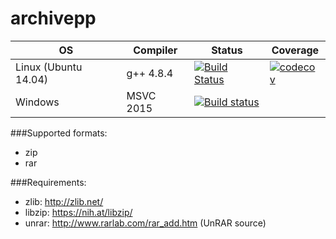 # archivepp

OS | Compiler | Status | Coverage
---|----------|--------|----------
Linux (Ubuntu 14.04)|g++ 4.8.4|[![Build Status](https://travis-ci.org/pierobot/archivepp.svg?branch=master)](https://travis-ci.org/pierobot/archivepp)|[![codecov](https://codecov.io/gh/pierobot/archivepp/branch/master/graph/badge.svg)](https://codecov.io/gh/pierobot/archivepp)|
Windows|MSVC 2015|[![Build status](https://ci.appveyor.com/api/projects/status/xh4vt4cuw4l4d6hg/branch/master?svg=true)](https://ci.appveyor.com/project/pierobot/archivepp/branch/master)| |

###Supported formats:
* zip
* rar

###Requirements:
* zlib: http://zlib.net/
* libzip: https://nih.at/libzip/
* unrar: http://www.rarlab.com/rar_add.htm (UnRAR source)
